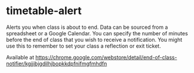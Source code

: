 # timetable-alert


Alerts you when class is about to end. Data can be sourced from a spreadsheet or a Google Calendar. You can specify the number of minutes before the end of class that you wish to receive a notification. You might use this to remember to set your class a reflection or exit ticket.

Available at https://chrome.google.com/webstore/detail/end-of-class-notifier/kgjjibjgdilhjbopkkdpfnifmgfmhdfn
